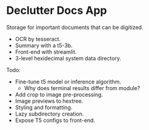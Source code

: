 # Declutter Docs App
Storage for important documents that can be digitized.
- OCR by tesseract.
- Summary with a t5-3b.
- Front-end with streamlit.
- 3-level hexidecimal system data directory.

Todo:
- Fine-tune t5 model or inference algorithm.
  - Why does terminal results differ from module?
- Add crop to image pre-processing.
- Image previews to hextree.
- Styling and formatting.
- Lazy subdirectory creation.
- Expose T5 configs to front-end.